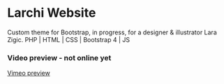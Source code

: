# Larchi Website
Custom theme for Bootstrap, in progress, for a designer &amp; illustrator Lara Zigic. 
PHP | HTML | CSS | Bootstrap 4 | JS


### Video preview - not online yet
[Vimeo preview](https://vimeo.com/316921484)

